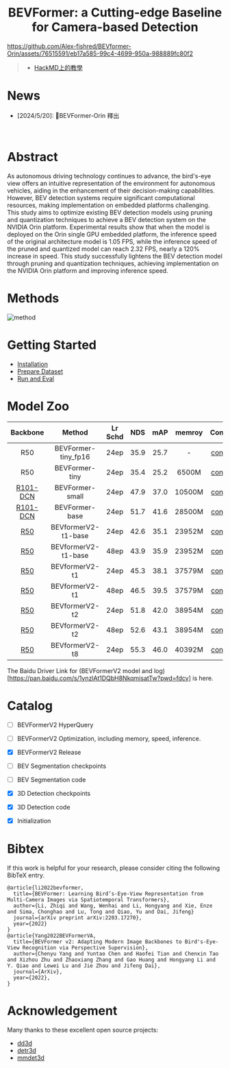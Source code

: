 <div align="center">   
  
# BEVFormer: a Cutting-edge Baseline for Camera-based Detection
</div>

https://github.com/Alex-fishred/BEVformer-Orin/assets/76515591/eb17a585-99c4-4699-950a-988889fc80f2





> - [HackMD上的教學]()


# News
- [2024/5/20]: 🚀BEVFormer-Orin 釋出
</br>


# Abstract
As autonomous driving technology continues to advance, the bird's-eye view offers an intuitive representation of the environment for autonomous vehicles, aiding in the enhancement of their decision-making capabilities. However, BEV detection systems require significant computational resources, making implementation on embedded platforms challenging. This study aims to optimize existing BEV detection models using pruning and quantization techniques to achieve a BEV detection system on the NVIDIA Orin platform. Experimental results show that when the model is deployed on the Orin single GPU embedded platform, the inference speed of the original architecture model is 1.05 FPS, while the inference speed of the pruned and quantized model can reach 2.32 FPS, nearly a 120% increase in speed. This study successfully lightens the BEV detection model through pruning and quantization techniques, achieving implementation on the NVIDIA Orin platform and improving inference speed.


# Methods
![method](figs/arch.png "model arch")


# Getting Started
- [Installation](docs/install.md) 
- [Prepare Dataset](docs/prepare_dataset.md)
- [Run and Eval](docs/getting_started.md)

# Model Zoo

| Backbone | Method | Lr Schd | NDS| mAP|memroy | Config | Download |
| :---: | :---: | :---: | :---: | :---:|:---:| :---: | :---: |
| R50 | BEVFormer-tiny_fp16 | 24ep | 35.9|25.7 | - |[config](projects/configs/bevformer_fp16/bevformer_tiny_fp16.py) |[model](https://github.com/zhiqi-li/storage/releases/download/v1.0/bevformer_tiny_fp16_epoch_24.pth)/[log](https://github.com/zhiqi-li/storage/releases/download/v1.0/bevformer_tiny_fp16_epoch_24.log) |
| R50 | BEVFormer-tiny | 24ep | 35.4|25.2 | 6500M |[config](projects/configs/bevformer/bevformer_tiny.py) |[model](https://github.com/zhiqi-li/storage/releases/download/v1.0/bevformer_tiny_epoch_24.pth)/[log](https://github.com/zhiqi-li/storage/releases/download/v1.0/bevformer_tiny_epoch_24.log) |
| [R101-DCN](https://github.com/zhiqi-li/storage/releases/download/v1.0/r101_dcn_fcos3d_pretrain.pth)  | BEVFormer-small | 24ep | 47.9|37.0 | 10500M |[config](projects/configs/bevformer/bevformer_small.py) |[model](https://github.com/zhiqi-li/storage/releases/download/v1.0/bevformer_small_epoch_24.pth)/[log](https://github.com/zhiqi-li/storage/releases/download/v1.0/bevformer_small_epoch_24.log) |
| [R101-DCN](https://github.com/zhiqi-li/storage/releases/download/v1.0/r101_dcn_fcos3d_pretrain.pth)  | BEVFormer-base | 24ep | 51.7|41.6 |28500M |[config](projects/configs/bevformer/bevformer_base.py) | [model](https://github.com/zhiqi-li/storage/releases/download/v1.0/bevformer_r101_dcn_24ep.pth)/[log](https://github.com/zhiqi-li/storage/releases/download/v1.0/bevformer_r101_dcn_24ep.log) |
| [R50](https://drive.google.com/file/d/1JTVcrFcOFdPp7rtZ6K__SfF0Np15vXL7/view?usp=sharing)  | BEVformerV2-t1-base | 24ep | 42.6 | 35.1 | 23952M |[config](projects/configs/bevformerv2/bevformerv2-r50-t1-base-24ep.py) | [model/log](https://drive.google.com/drive/folders/1nts_1XxAagCEN_Ub7W2f-507SiDdVS_u?usp=sharing) |
| [R50](https://drive.google.com/file/d/1JTVcrFcOFdPp7rtZ6K__SfF0Np15vXL7/view?usp=sharing)  | BEVformerV2-t1-base | 48ep | 43.9 | 35.9 | 23952M |[config](projects/configs/bevformerv2/bevformerv2-r50-t1-base-48ep.py) | [model/log](https://drive.google.com/drive/folders/1nts_1XxAagCEN_Ub7W2f-507SiDdVS_u?usp=sharing) |
| [R50](https://drive.google.com/file/d/1JTVcrFcOFdPp7rtZ6K__SfF0Np15vXL7/view?usp=sharing)  | BEVformerV2-t1 | 24ep | 45.3 | 38.1 | 37579M |[config](projects/configs/bevformerv2/bevformerv2-r50-t1-24ep.py) | [model/log](https://drive.google.com/drive/folders/1uVzQCJq6gYbRLhBde09yzEBeU5l1hAxk?usp=sharing) |
| [R50](https://drive.google.com/file/d/1JTVcrFcOFdPp7rtZ6K__SfF0Np15vXL7/view?usp=sharing)  | BEVformerV2-t1 | 48ep | 46.5 | 39.5 | 37579M |[config](projects/configs/bevformerv2/bevformerv2-r50-t1-48ep.py) | [model/log](https://drive.google.com/drive/folders/1uVzQCJq6gYbRLhBde09yzEBeU5l1hAxk?usp=sharing) |
| [R50](https://drive.google.com/file/d/1JTVcrFcOFdPp7rtZ6K__SfF0Np15vXL7/view?usp=sharing)  | BEVformerV2-t2 | 24ep | 51.8 | 42.0 | 38954M |[config](projects/configs/bevformerv2/bevformerv2-r50-t2-24ep.py) | [model/log](https://drive.google.com/drive/folders/1bSyuFWxfJSIidGV7bC8jx2NR7idRN9-s?usp=sharing) |
| [R50](https://drive.google.com/file/d/1JTVcrFcOFdPp7rtZ6K__SfF0Np15vXL7/view?usp=sharing)  | BEVformerV2-t2 | 48ep | 52.6 | 43.1 | 38954M |[config](projects/configs/bevformerv2/bevformerv2-r50-t2-48ep.py) | [model/log](https://drive.google.com/drive/folders/1bSyuFWxfJSIidGV7bC8jx2NR7idRN9-s?usp=sharing) |
| [R50](https://drive.google.com/file/d/1JTVcrFcOFdPp7rtZ6K__SfF0Np15vXL7/view?usp=sharing)  | BEVformerV2-t8 | 24ep | 55.3 | 46.0 | 40392M |[config](projects/configs/bevformerv2/bevformerv2-r50-t8-24ep.py) | [model/log](https://drive.google.com/drive/folders/1Ml_usx5BNx43CFH1Di2OTazuzSyAlBto?usp=sharing) |

The Baidu Driver Link for (BEVFormerV2 model and log)[https://pan.baidu.com/s/1ynzlAt1DQbH8NkqmisatTw?pwd=fdcv] is here.

# Catalog
- [ ] BEVFormerV2 HyperQuery
- [ ] BEVFormerV2 Optimization, including memory, speed, inference.
- [x] BEVFormerV2 Release
- [ ] BEV Segmentation checkpoints
- [ ] BEV Segmentation code
- [x] 3D Detection checkpoints
- [x] 3D Detection code
- [x] Initialization


# Bibtex
If this work is helpful for your research, please consider citing the following BibTeX entry.

```
@article{li2022bevformer,
  title={BEVFormer: Learning Bird’s-Eye-View Representation from Multi-Camera Images via Spatiotemporal Transformers},
  author={Li, Zhiqi and Wang, Wenhai and Li, Hongyang and Xie, Enze and Sima, Chonghao and Lu, Tong and Qiao, Yu and Dai, Jifeng}
  journal={arXiv preprint arXiv:2203.17270},
  year={2022}
}
@article{Yang2022BEVFormerVA,
  title={BEVFormer v2: Adapting Modern Image Backbones to Bird's-Eye-View Recognition via Perspective Supervision},
  author={Chenyu Yang and Yuntao Chen and Haofei Tian and Chenxin Tao and Xizhou Zhu and Zhaoxiang Zhang and Gao Huang and Hongyang Li and Y. Qiao and Lewei Lu and Jie Zhou and Jifeng Dai},
  journal={ArXiv},
  year={2022},
}
```

# Acknowledgement

Many thanks to these excellent open source projects:
- [dd3d](https://github.com/TRI-ML/dd3d) 
- [detr3d](https://github.com/WangYueFt/detr3d) 
- [mmdet3d](https://github.com/open-mmlab/mmdetection3d)

